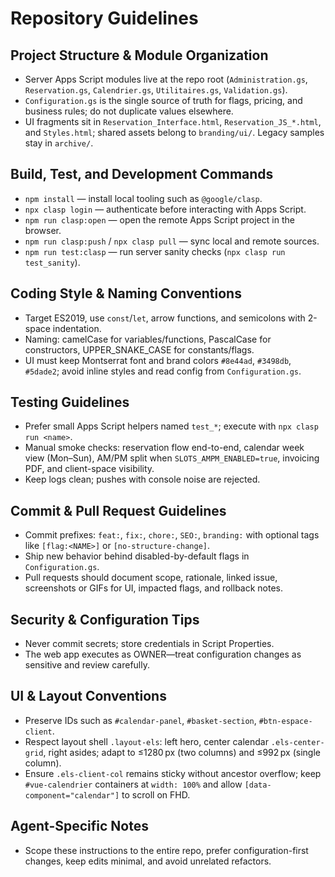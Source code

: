 # Repository Guidelines

## Project Structure & Module Organization
- Server Apps Script modules live at the repo root (`Administration.gs`, `Reservation.gs`, `Calendrier.gs`, `Utilitaires.gs`, `Validation.gs`).
- `Configuration.gs` is the single source of truth for flags, pricing, and business rules; do not duplicate values elsewhere.
- UI fragments sit in `Reservation_Interface.html`, `Reservation_JS_*.html`, and `Styles.html`; shared assets belong to `branding/ui/`. Legacy samples stay in `archive/`.

## Build, Test, and Development Commands
- `npm install` — install local tooling such as `@google/clasp`.
- `npx clasp login` — authenticate before interacting with Apps Script.
- `npm run clasp:open` — open the remote Apps Script project in the browser.
- `npm run clasp:push` / `npx clasp pull` — sync local and remote sources.
- `npm run test:clasp` — run server sanity checks (`npx clasp run test_sanity`).

## Coding Style & Naming Conventions
- Target ES2019, use `const`/`let`, arrow functions, and semicolons with 2-space indentation.
- Naming: camelCase for variables/functions, PascalCase for constructors, UPPER_SNAKE_CASE for constants/flags.
- UI must keep Montserrat font and brand colors `#8e44ad`, `#3498db`, `#5dade2`; avoid inline styles and read config from `Configuration.gs`.

## Testing Guidelines
- Prefer small Apps Script helpers named `test_*`; execute with `npx clasp run <name>`.
- Manual smoke checks: reservation flow end-to-end, calendar week view (Mon–Sun), AM/PM split when `SLOTS_AMPM_ENABLED=true`, invoicing PDF, and client-space visibility.
- Keep logs clean; pushes with console noise are rejected.

## Commit & Pull Request Guidelines
- Commit prefixes: `feat:`, `fix:`, `chore:`, `SEO:`, `branding:` with optional tags like `[flag:<NAME>]` or `[no-structure-change]`.
- Ship new behavior behind disabled-by-default flags in `Configuration.gs`.
- Pull requests should document scope, rationale, linked issue, screenshots or GIFs for UI, impacted flags, and rollback notes.

## Security & Configuration Tips
- Never commit secrets; store credentials in Script Properties.
- The web app executes as OWNER—treat configuration changes as sensitive and review carefully.

## UI & Layout Conventions
- Preserve IDs such as `#calendar-panel`, `#basket-section`, `#btn-espace-client`.
- Respect layout shell `.layout-els`: left hero, center calendar `.els-center-grid`, right asides; adapt to ≤1280 px (two columns) and ≤992 px (single column).
- Ensure `.els-client-col` remains sticky without ancestor overflow; keep `#vue-calendrier` containers at `width: 100%` and allow `[data-component="calendar"]` to scroll on FHD.

## Agent-Specific Notes
- Scope these instructions to the entire repo, prefer configuration-first changes, keep edits minimal, and avoid unrelated refactors.
